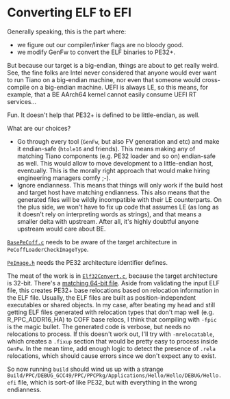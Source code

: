 # Converting ELF to EFI

Generally speaking, this is the part where:
- we figure out our compiler/linker flags are no bloody good.
- we modify GenFw to convert the ELF binaries to PE32+.

But because our target is a big-endian, things are about to get really weird.
See, the fine folks are Intel never considered that anyone would ever
want to run Tiano on a big-endian machine, nor even that someone
would cross-compile on a big-endian machine. UEFI is always LE,
so this means, for example, that a BE AArch64 kernel cannot easily consume
UEFI RT services...

Fun. It doesn't help that PE32+ is defined to be little-endian, as well.

What are our choices?
- Go through every tool (`GenFw`, but also FV generation and etc)
  and make it endian-safe (`htole16` and friends). This means
  making any of matching Tiano components (e.g. PE32 loader
  and so on) endian-safe as well. This would allow to move
  development to a little-endian host, eventually. This is
  the morally right approach that would make hiring engineering
  managers comfy ;-).
- Ignore endianness. This means that things will only work
  if the build host and target host have matching endianness.
  This also means that the generated files will be wildly
  incompatible with their LE counterparts. On the plus side,
  we won't have to fix up code that assumes LE (as long
  as it doesn't rely on interpreting words as strings),
  and that means a smaller delta with upstream. After all,
  it's highly doubtful anyone upstream would care about
  BE.

[`BasePeCoff.c`](BaseTools/Source/C/Common/BasePeCoff.c) needs to be aware of the target architecture in `PeCoffLoaderCheckImageType`.

[`PeImage.h`](BaseTools/Source/C/Include/IndustryStandard/PeImage.h) needs the PE32 architecture identifier defines.

The meat of the work is in
[`Elf32Convert.c`](BaseTools/Source/C/GenFw/Elf32Convert.c), because
the target architecture is 32-bit. There's a [matching 64-bit
file](BaseTools/Source/C/GenFw/Elf32Convert.c). Aside from validating
the input ELF file, this creates PE32+ base relocations based on
relocation information in the ELF file. Usually, the ELF files are
built as position-independent executables or shared objects. In my
case, after beating my head and still getting ELF files generated
with relocation types that don't map well (e.g. R_PPC_ADDR16_HA) to COFF base relocs,
I think that compiling with `-fpic` is the magic bullet. The
generated code is verbose, but needs no relocations to process.
If this doesn't work out, I'll try with `-mrelocatable`, which
creates a `.fixup` section that would be pretty easy to process
inside `GenFw`. In the mean time, add enough logic to detect the
presence of `.rela` relocations, which should cause errors since
we don't expect any to exist.

So now running `build` should wind us up with a strange `Build/PPC/DEBUG_GCC49/PPC/PPCPkg/Applications/Hello/Hello/DEBUG/Hello.efi` file, which is sort-of like PE32, but with everything in the wrong endianness.